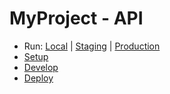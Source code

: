 # MyProject - API

- Run: [Local](http://localhost:3000/graphql) | [Staging](https://<staging_api_host>/graphql>) | [Production](https://<prod_api_host>/graphql)
- [Setup](./doc/setup.md)
- [Develop](./doc/develop.md)
- [Deploy](./doc/deploy.md)
